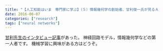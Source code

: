 ```yaml
---
title: "【人工知能はいま　専門家に学ぶ】（５）情報幾何学の創始者、甘利俊一氏が見るＡＩの世界"
date: 2016-06-07
categories: ["research"]
tags: ["neural networks"]
---
```



[甘利先生のインタビュー記事](http://www.sankeibiz.jp/aireport/news/160529/aia1605290700001-n1.htm)があった。
神経回路モデル，情報幾何学などの第一人者です。
機械学習に興味がある方はどうぞ。

